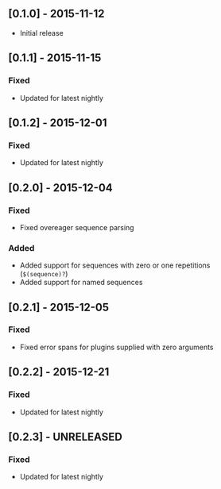 ## [0.1.0] - 2015-11-12
- Initial release

## [0.1.1] - 2015-11-15

### Fixed
- Updated for latest nightly

## [0.1.2] - 2015-12-01

### Fixed
- Updated for latest nightly

## [0.2.0] - 2015-12-04

### Fixed
- Fixed overeager sequence parsing

### Added
- Added support for sequences with zero or one repetitions (`$(sequence)?`)
- Added support for named sequences

## [0.2.1] - 2015-12-05

### Fixed
- Fixed error spans for plugins supplied with zero arguments

## [0.2.2] - 2015-12-21

### Fixed
- Updated for latest nightly

## [0.2.3] - UNRELEASED

### Fixed
- Updated for latest nightly

